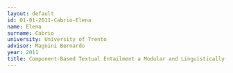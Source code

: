```yaml
---
layout: default 
id: 01-01-2011-Cabrio-Elena
name: Elena
surname: Cabrio
university: University of Trento
advisor: Magnini Bernardo
year: 2011
title: Component-Based Textual Entailment a Modular and Linguistically-Motivated Framework for Semantic Inferences
---
```

